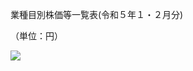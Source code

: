 業種目別株価等一覧表(令和５年１・２月分)

（単位：円）

![](https://www.nta.go.jp/tmp/d7e0c199-b4ec-462b-b9f5-ec01599ed00e/images/790b2e2f9de91ade43d2ba83e22c6676c286f0c53d964fdd37104721501c2cc4.jpg)
